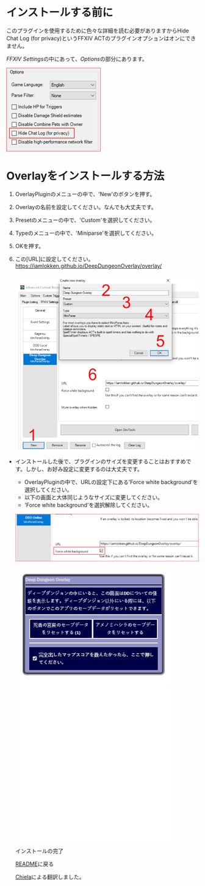 # インストールする前に

このプラグインを使用するために色々な詳細を読む必要がありますからHide Chat Log (for privacy)というFFXIV ACTのプラグインオプションはオンにできません。

*FFXIV Settings*の中にあって、*Options*の部分にあります。

<img src="Install02.png">

# Overlayをインストールする方法

1. OverlayPluginのメニューの中で、'New'のボタンを押す。
2. Overlayの名前を設定してください。なんでも大丈夫です。
3. Presetのメニューの中で、'Custom'を選択してください。
4. Typeのメニューの中で、'Miniparse'を選択してください。
5. OKを押す。
6. この[URL]に設定してください。 https://iamlokken.github.io/DeepDungeonOverlay/overlay/

	<img src="Install01.png">
	
- インストールした後で、プラグインのサイズを変更することはおすすめです。しかし、お好み設定に変更するのは大丈夫です。
	- OverlayPluginの中で、URLの設定下にある'Force white background'を選択してください。
	- 以下の画面と大体同じようなサイズに変更してください。
	- 'Force white background'を選択解除してください。

	
	![Setup2](Resize02.png?raw=true)
	
	![Setup](Resize01_JA.png?raw=true) 
	
	インストールの完了
	
	[README](../../../README.md)に戻る
  
  [Chiela](https://twitter.com/certa)による翻訳しました。
